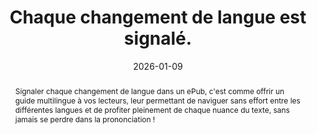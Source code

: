---
title: Chaque changement de langue est signalé. 
abstract: Signaler chaque changement de langue dans un ePub, c'est comme offrir un guide multilingue à vos lecteurs, leur permettant de naviguer sans effort entre les différentes langues et de profiter pleinement de chaque nuance du texte, sans jamais se perdre dans la prononciation !
categories: [" Internationalisation"]
agrege: O4127-E038
opquast: '4 127'
indiceebook: '38'
description: "Règle n° 038"
before: "037"
weight: "038"
after: "039"
actif: '1'
layout: rules
date: 2026-01-09
tags: ["Accessibilité", "Utilisabilité", "Lisibilité"]
objectif: ["Permettre la bonne restitution vocale ou braille du contenu", "Assurer le respect des règles typographiques de la langue utilisée"]
Meo: ["Pour signaler un changement de langue dans un fichier ePub, vous pouvez utiliser l'attribut lang dans les balises HTML."]
Controle: ["Contrôlez des échantillons, soit en regardant le code, soit en essayant d'utiliser la fonction vocalisation d'un logiciel de lecture", "Des outils de détection du language peuvent vous aider"]
epubcheck: 
ace: 
humancheck: true
Source: ["Opquast"]
Referentiel: [""]
steps: ["Éditorial", "Fabrication"]
---